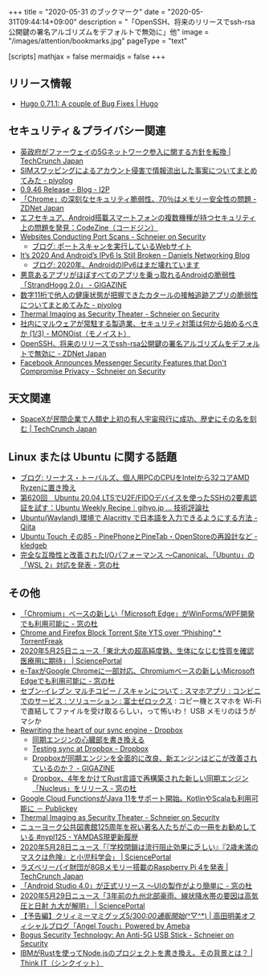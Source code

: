 +++
title = "2020-05-31 のブックマーク"
date =  "2020-05-31T09:44:14+09:00"
description = "「OpenSSH、将来のリリースでssh-rsa公開鍵の署名アルゴリズムをデフォルトで無効に」他"
image = "/images/attention/bookmarks.jpg"
pageType = "text"

[scripts]
  mathjax = false
  mermaidjs = false
+++

## リリース情報

- [Hugo 0.71.1: A couple of Bug Fixes | Hugo](https://gohugo.io/news/0.71.1-relnotes/)

## セキュリティ＆プライバシー関連

- [英政府がファーウェイの5Gネットワ​​ーク参入に関する方針を転換  |  TechCrunch Japan](https://jp.techcrunch.com/2020/05/25/2020-05-23-uk-government-reverses-course-on-huaweis-involvement-in-5g-networks/)
- [SIMスワッピングによるアカウント侵害で情報流出した事案についてまとめてみた - piyolog](https://piyolog.hatenadiary.jp/entry/2020/05/23/013340)
- [0.9.46 Release - Blog - I2P](https://geti2p.net/en/blog/post/2020/05/25/0.9.46-Release)
- [「Chrome」の深刻なセキュリティ脆弱性、70％はメモリー安全性の問題 - ZDNet Japan](https://japan.zdnet.com/article/35154338/)
- [エフセキュア、Android搭載スマートフォンの複数機種が持つセキュリティ上の問題を発見：CodeZine（コードジン）](https://codezine.jp/article/detail/12338)
- [Websites Conducting Port Scans - Schneier on Security](https://www.schneier.com/blog/archives/2020/05/websites_conduc.html)
    - [ブログ: ポートスキャンを実行しているWebサイト](https://okuranagaimo.blogspot.com/2020/05/web.html)
- [It’s 2020 And Android’s IPv6 Is Still Broken – Daniels Networking Blog](http://lostintransit.se/2020/05/22/its-2020-and-androids-ipv6-is-still-broken/)
    - [ブログ: 2020年、AndroidのIPv6はまだ壊れています](https://okuranagaimo.blogspot.com/2020/05/2020androidipv6.html)
- [悪意あるアプリがほぼすべてのアプリを乗っ取れるAndroidの脆弱性「StrandHogg 2.0」 - GIGAZINE](https://gigazine.net/news/20200527-strandhogg-2-0/)
- [数字11桁で他人の健康状態が把握できたカタールの接触追跡アプリの脆弱性についてまとめてみた - piyolog](https://piyolog.hatenadiary.jp/entry/2020/05/28/174431)
- [Thermal Imaging as Security Theater - Schneier on Security](https://www.schneier.com/blog/archives/2020/05/thermal_imaging.html)
- [社内にマルウェアが常駐する製造業、セキュリティ対策は何から始めるべきか (1/3) - MONOist（モノイスト）](https://monoist.atmarkit.co.jp/mn/articles/2005/29/news053.html)
- [OpenSSH、将来のリリースでssh-rsa公開鍵の署名アルゴリズムをデフォルトで無効に - ZDNet Japan](https://japan.zdnet.com/article/35154545/)
- [Facebook Announces Messenger Security Features that Don't Compromise Privacy - Schneier on Security](https://www.schneier.com/blog/archives/2020/05/facebook_announ.html)

## 天文関連

- [SpaceXが民間企業で人類史上初の有人宇宙飛行に成功、歴史にその名を刻む  |  TechCrunch Japan](https://jp.techcrunch.com/2020/05/31/2020-05-30-spacex-makes-history-with-successful-first-human-space-launch/)

## Linux または Ubuntu に関する話題

- [ブログ: リーナス・トーバルズ、個人用PCのCPUをIntelから32コアAMD Ryzenに置き換え](https://okuranagaimo.blogspot.com/2020/05/pccpuintel32amd-ryzen.html)
- [第620回　Ubuntu 20.04 LTSでU2F/FIDOデバイスを使ったSSHの2要素認証を試す：Ubuntu Weekly Recipe｜gihyo.jp … 技術評論社](https://gihyo.jp/admin/serial/01/ubuntu-recipe/0620)
- [Ubuntu(Wayland) 環境で Alacritty で日本語を入力できるようにする方法 - Qiita](https://qiita.com/StoneDot/items/ecd5ccad39b2c1b7e07a)
- [Ubuntu Touch その85 - PinePhoneとPineTab・OpenStoreの再設計など - kledgeb](https://kledgeb.blogspot.com/2020/05/ubuntu-touch-85-pinephonepinetabopensto.html)
- [完全な互換性と改善されたI/Oパフォーマンス ～Canonical、「Ubuntu」の「WSL 2」対応を発表 - 窓の杜](https://forest.watch.impress.co.jp/docs/news/1255723.html)

## その他

- [「Chromium」ベースの新しい「Microsoft Edge」がWinForms/WPF開発でも利用可能に - 窓の杜](https://forest.watch.impress.co.jp/docs/news/1254403.html)
- [Chrome and Firefox Block Torrent Site YTS over “Phishing” * TorrentFreak](https://torrentfreak.com/chrome-and-firefox-block-torrent-site-yts-over-phishing-200525/)
- [2020年5月25日ニュース「東北大の超高純度鉄、生体になじむ性質を確認 医療用に期待」 | SciencePortal](https://scienceportal.jst.go.jp/news/newsflash_review/newsflash/2020/05/20200525_01.html)
- [e-TaxがGoogle Chromeに一部対応、Chromiumベースの新しいMicrosoft Edgeでも利用可能に - 窓の杜](https://forest.watch.impress.co.jp/docs/news/1254660.html)
- [セブン‐イレブン マルチコピー / スキャンについて : スマホアプリ : コンビニでのサービス : ソリューション : 富士ゼロックス](https://www.fujixerox.co.jp/solution/multicopy/application/application_multicopy_ad-scan.html) : コピー機とスマホを Wi-Fi で直結してファイルを受け取るらしい，って怖いわ！ USB メモリのほうがマシか
- [Rewriting the heart of our sync engine - Dropbox](https://dropbox.tech/infrastructure/rewriting-the-heart-of-our-sync-engine)
    - [同期エンジンの心臓部を書き換える](https://navi.dropbox.jp/rewriting-the-heart-of-our-sync-engine)
    - [Testing sync at Dropbox - Dropbox](https://dropbox.tech/infrastructure/-testing-our-new-sync-engine)
    - [Dropboxが同期エンジンを全面的に改良、新エンジンはどこが改善されているのか？ - GIGAZINE](https://gigazine.net/news/20200425-dropbox-nucleus/)
    - [Dropbox、4年をかけてRust言語で再構築された新しい同期エンジン「Nucleus」をリリース - 窓の杜](https://forest.watch.impress.co.jp/docs/news/1255034.html)
- [Google Cloud FunctionsがJava 11をサポート開始。KotlinやScalaも利用可能に － Publickey](https://www.publickey1.jp/blog/20/google_cloud_functionsjava_11kotlinscala.html)
- [Thermal Imaging as Security Theater - Schneier on Security](https://www.schneier.com/blog/archives/2020/05/thermal_imaging.html)
- [ニューヨーク公共図書館125周年を祝い著名人たちがこの一冊をお勧めしている #nypl125 - YAMDAS現更新履歴](https://yamdas.hatenablog.com/entry/20200527/nypl125)
- [2020年5月28日ニュース「『学校閉鎖は流行阻止効果に乏しい』『2歳未満のマスクは危険』と小児科学会」 | SciencePortal](https://scienceportal.jst.go.jp/news/newsflash_review/newsflash/2020/05/20200528_01.html)
- [ラズベリーパイ財団が8GBメモリー搭載のRaspberry Pi 4を発表  |  TechCrunch Japan](https://jp.techcrunch.com/2020/05/29/2020-05-28-raspberry-pi-foundation-announces-raspberry-pi-4-with-8gb-of-ram/)
- [「Android Studio 4.0」が正式リリース ～UIの製作がより簡単に - 窓の杜](https://forest.watch.impress.co.jp/docs/news/1255791.html)
- [2020年5月29日ニュース「3年前の九州北部豪雨、線状降水帯の要因は高気圧と日射 九大が解明」 | SciencePortal](https://scienceportal.jst.go.jp/news/newsflash_review/newsflash/2020/05/20200529_01.html)
- [【予告編】クリィミーマミグッズ5/30*0:00通販開始(*^▽^*) | 高田明美オフィシャルブログ「Angel Touch」Powered by Ameba](https://ameblo.jp/angel-touch/entry-12600390291.html)
- [Bogus Security Technology: An Anti-5G USB Stick - Schneier on Security](https://www.schneier.com/blog/archives/2020/05/bogus_security_.html)
- [IBMがRustを使ってNode.jsのプロジェクトを書き換え。その背景とは？ | Think IT（シンクイット）](https://thinkit.co.jp/article/17561)
